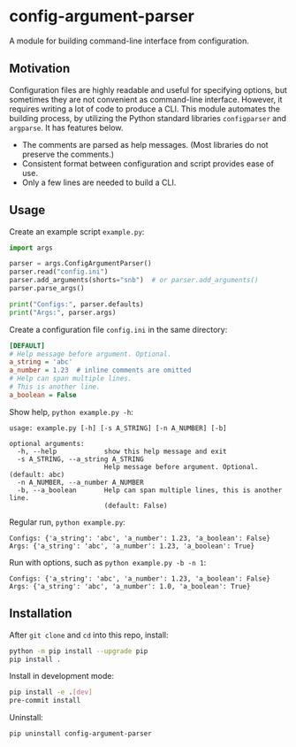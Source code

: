 # config-argument-parser
A module for building command-line interface from configuration.

## Motivation
Configuration files are highly readable and useful for specifying options, but sometimes they are not convenient as command-line interface. However, it requires writing a lot of code to produce a CLI. This module automates the building process, by utilizing the Python standard libraries `configparser` and `argparse`. It has features below.

- The comments are parsed as help messages. (Most libraries do not preserve the comments.)
- Consistent format between configuration and script provides ease of use.
- Only a few lines are needed to build a CLI.

## Usage
Create an example script `example.py`:
```python
import args

parser = args.ConfigArgumentParser()
parser.read("config.ini")
parser.add_arguments(shorts="snb")  # or parser.add_arguments()
parser.parse_args()

print("Configs:", parser.defaults)
print("Args:", parser.args)
```
Create a configuration file `config.ini` in the same directory:
```ini
[DEFAULT]
# Help message before argument. Optional.
a_string = 'abc'
a_number = 1.23  # inline comments are omitted
# Help can span multiple lines.
# This is another line.
a_boolean = False
```
Show help, `python example.py -h`:
```
usage: example.py [-h] [-s A_STRING] [-n A_NUMBER] [-b]

optional arguments:
  -h, --help            show this help message and exit
  -s A_STRING, --a_string A_STRING
                        Help message before argument. Optional. (default: abc)
  -n A_NUMBER, --a_number A_NUMBER
  -b, --a_boolean       Help can span multiple lines, this is another line.
                        (default: False)
```
Regular run, `python example.py`:
```
Configs: {'a_string': 'abc', 'a_number': 1.23, 'a_boolean': False}
Args: {'a_string': 'abc', 'a_number': 1.23, 'a_boolean': True}
```
Run with options, such as `python example.py -b -n 1`:
```
Configs: {'a_string': 'abc', 'a_number': 1.23, 'a_boolean': False}
Args: {'a_string': 'abc', 'a_number': 1.0, 'a_boolean': True}
```

## Installation
After `git clone` and `cd` into this repo, install:
```bash
python -m pip install --upgrade pip
pip install .
```
Install in development mode:
```bash
pip install -e .[dev]
pre-commit install
```
Uninstall:
```bash
pip uninstall config-argument-parser
```
